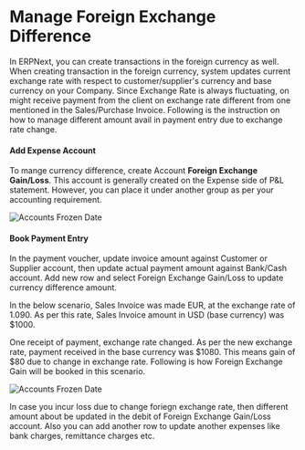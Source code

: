 <!-- add-breadcrumbs -->
# Manage Foreign Exchange Difference

In ERPNext, you can create transactions in the foreign currency as well. When creating transaction in the foreign currency, system updates current exchange rate with respect to customer/supplier's currency and base currency on your Company. Since Exchange Rate is always fluctuating, on might receive payment from the client on exchange rate different from one mentioned in the Sales/Purchase Invoice. Following is the instruction on how to manage different amount avail in payment entry due to exchange rate change.

#### Add Expense Account

To mange currency difference, create Account **Foreign Exchange Gain/Loss**. This account is generally created on the Expense side of P&L statement. However, you can place it under another group as per your accounting requirement.

<img alt="Accounts Frozen Date" class="screenshot" src="/docs/assets/img/articles/exchange-rate-difference-1.png">

#### Book Payment Entry

In the payment voucher, update invoice amount against Customer or Supplier account, then update actual payment amount against Bank/Cash account. Add new row and select Foreign Exchange Gain/Loss to update currency difference amount.

In the below scenario, Sales Invoice was made EUR, at the exchange rate of 1.090. As per this rate, Sales Invoice amount in USD (base currency) was $1000.

One receipt of payment, exchange rate changed. As per the new exchange rate, payment received in the base currency was $1080. This means gain of $80 due to change in exchange rate. Following is how Foreign Exchange Gain will be booked in this scenario.

<img alt="Accounts Frozen Date" class="screenshot" src="/docs/assets/img/articles/exchange-rate-difference-2.gif">

In case you incur loss due to change foriegn exchange rate, then different amount about be updated in the debit of Foreign Exchange Gain/Loss account. Also you can add another row to update another expenses like bank charges, remittance charges etc.

<!-- markdown -->
